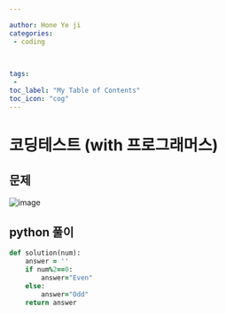 ```yaml
---

author: Hone Ye ji
categories: 
 - coding
  
 

tags: 
 - 
toc_label: "My Table of Contents"
toc_icon: "cog"
---
```


# 코딩테스트 (with 프로그래머스)

## 문제

![image](https://user-images.githubusercontent.com/45659433/156716462-7fd58425-60dc-46ce-ab9c-7afb1c4cd041.png)

##  python 풀이 


```ruby
def solution(num):
    answer = ''
    if num%2==0:
        answer="Even"
    else:
        answer="Odd"
    return answer
```

<!--stackedit_data:
eyJoaXN0b3J5IjpbLTc3NjI1MTc2MF19
-->
